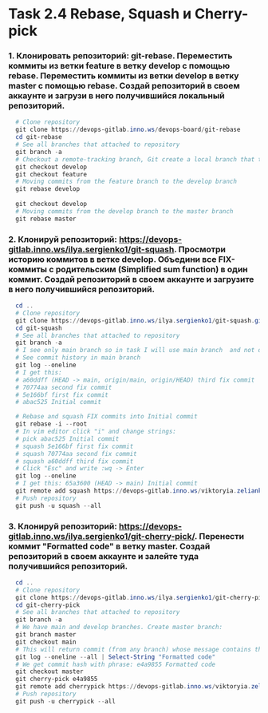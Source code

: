 # Task 2.4 Rebase, Squash и Cherry-pick
### 1. Клонировать репозиторий: git-rebase. Переместить коммиты из ветки feature в ветку develop с помощью rebase. Переместить коммиты из ветки develop в ветку master с помощью rebase. Создай репозиторий в своем аккаунте и загрузи в него получившийся локальный репозиторий. 
```powershell
  # Clone repository
  git clone https://devops-gitlab.inno.ws/devops-board/git-rebase
  cd git-rebase
  # See all branches that attached to repository
  git branch -a 
  # Checkout a remote-tracking branch, Git create a local branch that tracks it
  git checkout develop
  git checkout feature
  # Moving commits from the feature branch to the develop branch
  git rebase develop
  
  git checkout develop
  # Moving commits from the develop branch to the master branch
  git rebase master
```
### 2. Клонируй репозиторий: https://devops-gitlab.inno.ws/ilya.sergienko1/git-squash. Просмотри историю коммитов в ветке develop. Объедини все FIX-коммиты c родительским (Simplified sum function) в один коммит. Создай репозиторий в своем аккаунте и загрузите в него получившийся репозиторий. 
```powershell
  cd ..
  # Clone repository
  git clone https://devops-gitlab.inno.ws/ilya.sergienko1/git-squash.git
  cd git-squash
  # See all branches that attached to repository
  git branch -a 
  # I see only main branch so in task I will use main branch  and not develop
  # See commit history in main branch 
  git log --oneline
  # I get this:
  # a60ddff (HEAD -> main, origin/main, origin/HEAD) third fix commit
  # 70774aa second fix commit
  # 5e166bf first fix commit
  # abac525 Initial commit

  # Rebase and squash FIX commits into Initial commit
  git rebase -i --root
  # In vim editor click "i" and change strings:
  # pick abac525 Initial commit
  # squash 5e166bf first fix commit
  # squash 70774aa second fix commit
  # squash a60ddff third fix commit
  # Click "Esc" and write :wq -> Enter
  git log --oneline
  # I get this: 65a3600 (HEAD -> main) Initial commit
  git remote add squash https://devops-gitlab.inno.ws/viktoryia.zeliankevich/git-squash.git
  # Push repository
  git push -u squash --all  
```
### 3. Клонируй репозиторий: https://devops-gitlab.inno.ws/ilya.sergienko1/git-cherry-pick/. Перенести коммит "Formatted code" в ветку master. Создай репозиторий в своем аккаунте и залейте туда получившийся репозиторий.
```powershell
  cd ..
  # Clone repository
  git clone https://devops-gitlab.inno.ws/ilya.sergienko1/git-cherry-pick.git
  cd git-cherry-pick
  # See all branches that attached to repository
  git branch -a 
  # We have main and develop branches. Create master branch:
  git branch master
  git checkout main
  # This will return commit (from any branch) whose message contains the phrase "Formatted code"
  git log --oneline --all | Select-String "Formatted code"
  # We get commit hash with phrase: e4a9855 Formatted code
  git checkout master
  git cherry-pick e4a9855
  git remote add cherrypick https://devops-gitlab.inno.ws/viktoryia.zeliankevich/git-squash.git
  # Push repository
  git push -u cherrypick --all   

```
